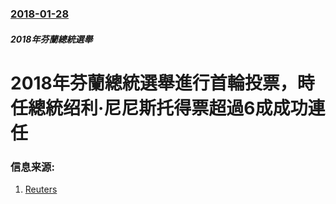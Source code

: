 ### [2018-01-28](/zh/news/2018/01/28/index.md)

##### 2018年芬蘭總統選舉
# 2018年芬蘭總統選舉進行首輪投票，時任總統绍利·尼尼斯托得票超過6成成功連任 




### 信息来源:

1. [Reuters](https://www.reuters.com/article/us-finland-election-president/finnish-president-poised-for-easy-re-election-win-idUSKBN1FH06X)
